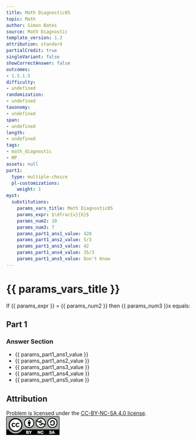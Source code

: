 ```yaml
---
title: Math Diagnostic05
topic: Math
author: Simon Bates
source: Math Diagnostic
template_version: 1.3
attribution: standard
partialCredit: true
singleVariant: false
showCorrectAnswer: false
outcomes:
- 1.5.1.5
difficulty:
- undefined
randomization:
- undefined
taxonomy:
- undefined
span:
- undefined
length:
- undefined
tags:
- math_diagnostic
- MP
assets: null
part1:
  type: multiple-choice
  pl-customizations:
    weight: 1
myst:
  substitutions:
    params_vars_title: Math Diagnostic05
    params_expr: $\dfrac{x}{6}$
    params_num2: 10
    params_num3: 7
    params_part1_ans1_value: 420
    params_part1_ans2_value: 5/3
    params_part1_ans3_value: 42
    params_part1_ans4_value: 35/3
    params_part1_ans5_value: Don't Know
---
```

# {{ params_vars_title }}
If {{ params_expr }} $=$ {{ params_num2 }} then {{ params_num3 }}x equals:

## Part 1

### Answer Section

- {{ params_part1_ans1_value }}
- {{ params_part1_ans2_value }}
- {{ params_part1_ans3_value }}
- {{ params_part1_ans4_value }}
- {{ params_part1_ans5_value }}

## Attribution

Problem is licensed under the [CC-BY-NC-SA 4.0 license](https://creativecommons.org/licenses/by-nc-sa/4.0/).<br> ![The Creative Commons 4.0 license requiring attribution-BY, non-commercial-NC, and share-alike-SA license.](https://raw.githubusercontent.com/firasm/bits/master/by-nc-sa.png)